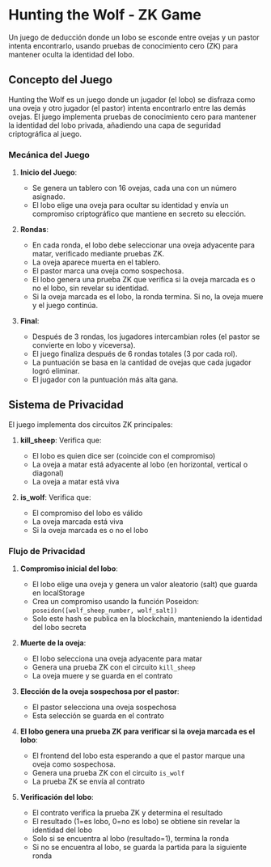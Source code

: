 # Hunting the Wolf - ZK Game

Un juego de deducción donde un lobo se esconde entre ovejas y un pastor intenta encontrarlo, usando pruebas de conocimiento cero (ZK) para mantener oculta la identidad del lobo.

## Concepto del Juego

Hunting the Wolf es un juego donde un jugador (el lobo) se disfraza como una oveja y otro jugador (el pastor) intenta encontrarlo entre las demás ovejas. El juego implementa pruebas de conocimiento cero para mantener la identidad del lobo privada, añadiendo una capa de seguridad criptográfica al juego.

### Mecánica del Juego

1. **Inicio del Juego**:
   - Se genera un tablero con 16 ovejas, cada una con un número asignado.
   - El lobo elige una oveja para ocultar su identidad y envía un compromiso criptográfico que mantiene en secreto su elección.

2. **Rondas**:
   - En cada ronda, el lobo debe seleccionar una oveja adyacente para matar, verificado mediante pruebas ZK.
   - La oveja aparece muerta en el tablero.
   - El pastor marca una oveja como sospechosa.
   - El lobo genera una prueba ZK que verifica si la oveja marcada es o no el lobo, sin revelar su identidad.
   - Si la oveja marcada es el lobo, la ronda termina. Si no, la oveja muere y el juego continúa.

3. **Final**:
   - Después de 3 rondas, los jugadores intercambian roles (el pastor se convierte en lobo y viceversa).
   - El juego finaliza después de 6 rondas totales (3 por cada rol).
   - La puntuación se basa en la cantidad de ovejas que cada jugador logró eliminar.
   - El jugador con la puntuación más alta gana.

## Sistema de Privacidad

El juego implementa dos circuitos ZK principales:

1. **kill_sheep**: Verifica que:
   - El lobo es quien dice ser (coincide con el compromiso)
   - La oveja a matar está adyacente al lobo (en horizontal, vertical o diagonal)
   - La oveja a matar está viva

2. **is_wolf**: Verifica que:
   - El compromiso del lobo es válido
   - La oveja marcada está viva
   - Si la oveja marcada es o no el lobo

### Flujo de Privacidad

1. **Compromiso inicial del lobo**:
   - El lobo elige una oveja y genera un valor aleatorio (salt) que guarda en localStorage
   - Crea un compromiso usando la función Poseidon: `poseidon([wolf_sheep_number, wolf_salt])`
   - Solo este hash se publica en la blockchain, manteniendo la identidad del lobo secreta

2. **Muerte de la oveja**:
   - El lobo selecciona una oveja adyacente para matar
   - Genera una prueba ZK con el circuito `kill_sheep`
   - La oveja muere y se guarda en el contrato

3. **Elección de la oveja sospechosa por el pastor**:
   - El pastor selecciona una oveja sospechosa
   - Esta selección se guarda en el contrato

4. **El lobo genera una prueba ZK para verificar si la oveja marcada es el lobo**:
   - El frontend del lobo esta esperando a que el pastor marque una oveja como sospechosa.
   - Genera una prueba ZK con el circuito `is_wolf`
   - La prueba ZK se envía al contrato

5. **Verificación del lobo**:
   - El contrato verifica la prueba ZK y determina el resultado
   - El resultado (1=es lobo, 0=no es lobo) se obtiene sin revelar la identidad del lobo
   - Solo si se encuentra al lobo (resultado=1), termina la ronda
   - Si no se encuentra al lobo, se guarda la partida para la siguiente ronda
